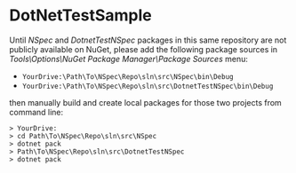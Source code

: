 # DotNetTestSample

Until *NSpec* and *DotnetTestNSpec* packages in this same repository are not 
publicly available on NuGet, please add the following package sources in 
*Tools\Options\NuGet Package Manager\Package Sources* menu:

* `YourDrive:\Path\To\NSpec\Repo\sln\src\NSpec\bin\Debug`
* `YourDrive:\Path\To\NSpec\Repo\sln\src\DotnetTestNSpec\bin\Debug`

then manually build and create local packages for those two projects 
from command line:

```
> YourDrive:
> cd Path\To\NSpec\Repo\sln\src\NSpec
> dotnet pack
> Path\To\NSpec\Repo\sln\src\DotnetTestNSpec
> dotnet pack
```
